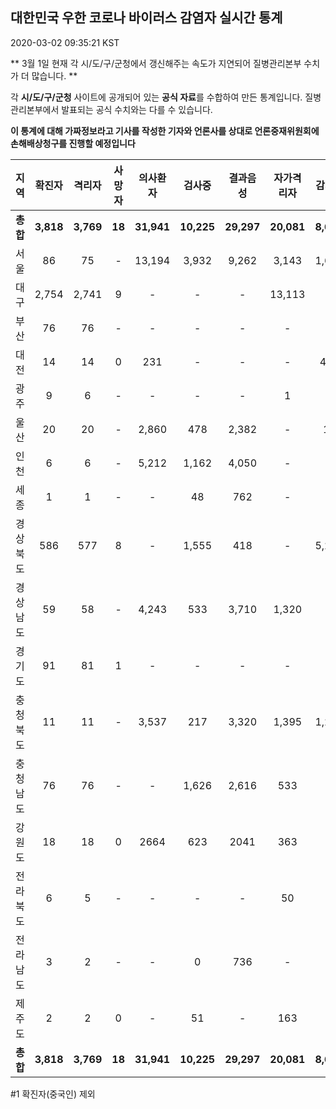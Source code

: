 
## 대한민국 우한 코로나 바이러스 감염자 실시간 통계
2020-03-02 09:35:21 KST

** 3월 1일 현재 각 시/도/구/군청에서 갱신해주는 속도가 지연되어 질병관리본부 수치가 더 많습니다. **

각 **시/도/구/군청** 사이트에 공개되어 있는 **공식 자료**를 수합하여 만든 통계입니다.
질병관리본부에서 발표되는 공식 수치와는 다를 수 있습니다.

**이 통계에 대해 가짜정보라고 기사를 작성한 기자와 언론사를 상대로 언론중재위원회에 손해배상청구를 진행할 예정입니다**


        
|  지역  | 확진자 |  격리자  |  사망자  |  의사환자  |  검사중  |  결과음성  |  자가격리자  |  감시중  |  감시해제  |  완치  |
|:------:|:------:|:--------:|:--------:|:----------:|:--------:|:----------------:|:------------:|:--------:|:----------:|:--:|
|**총합**|**3,818**|**3,769**|**18**|**31,941**|**10,225**|**29,297**|**20,081**|**8,666**|**4,314**|**30**|
|서울|86|75|-|13,194|3,932|9,262|3,143|1,691|1,452|11|
|대구|2,754|2,741|9 |-|-|-|13,113|-|-|4 |
|부산|76|76|-|-|-|-|-|-|-|-|
|대전|14|14|0|231|-|-|-|426|2444|-|
|광주|9|6|-|-|-|-|1|-|-|2|
|울산|20|20|-|2,860|478|2,382|-|18|8|-|
|인천|6|6|-|5,212|1,162|4,050|-|-|-|-|
|세종|1|1|-|-|48|762|-|-|-|-|
|경상북도|	586  |	577  |	8    |-|	1,555|						418  |-|	5,284|						254  |						1    |
|경상남도|59|58|-|4,243|533|3,710|1,320|-|-|1|
|경기도|91|81|1|-|-|-|-|-|-|9|
|충청북도|11|11|-|3,537|217|3,320|1,395|1,247|148|-|
|충청남도|76|76|-|-|1,626|2,616|533|-|-|-|
|강원도|18|18|0|2664|623|2041|363|-|-|-|
|전라북도|6|5|-|-|-|-|50|-|-|1|
|전라남도|3|2|-|-|0|736|-|-|1|1|
|제주도|2|2|0|-|51|-|163|-|7|-|
|**총합**|**3,818**|**3,769**|**18**|**31,941**|**10,225**|**29,297**|**20,081**|**8,666**|**4,314**|**30**|

        

#1 확진자(중국인) 제외
    